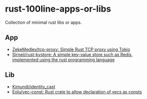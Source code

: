 # rust-100line-apps-or-libs
Collection of minimal rust libs or apps.


## App

- [ZekeMedley/tcp-proxy: Simple Rust TCP proxy using Tokio](https://github.com/ZekeMedley/tcp-proxy)
- [Sirneij/rust-kvstore: A simple key-value store such as Redis, implemented using the rust programming language](https://github.com/Sirneij/rust-kvstore)

## Lib

- [Kimundi/identity_cast](https://github.com/Kimundi/identity_cast)
- [Eolu/vec-const: Rust crate to allow declaration of vecs as consts](https://github.com/Eolu/vec-const)

